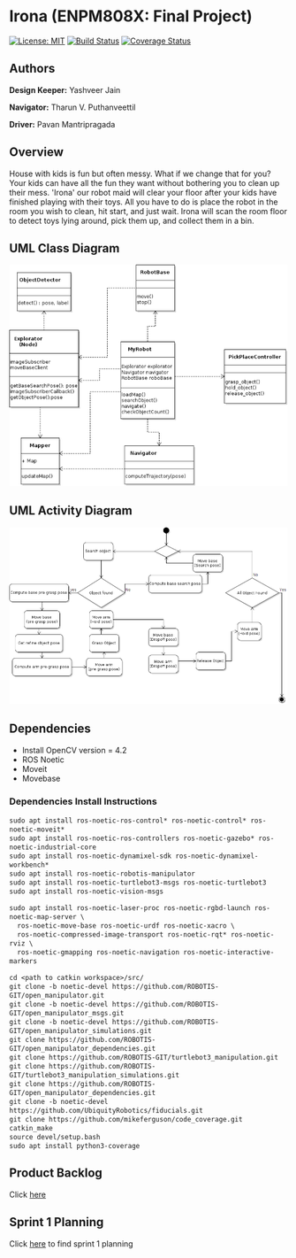 # Irona (ENPM808X: Final Project)

[![License: MIT](https://img.shields.io/badge/License-MIT-green.svg)](https://opensource.org/licenses/MIT)
[![Build Status](https://github.com/PavanMantripragada/irona/actions/workflows/github_CI.yml/badge.svg)](https://github.com/PavanMantripragada/irona/actions/workflows/github_CI.yml)
[![Coverage Status](https://coveralls.io/repos/github/PavanMantripragada/irona/badge.svg)](https://coveralls.io/github/PavanMantripragada/irona)

## Authors

**Design Keeper:** Yashveer Jain 

**Navigator:** Tharun V. Puthanveettil 

**Driver:** Pavan Mantripragada

## Overview
House with kids is fun but often messy. What if we change that for you? Your kids can have
all the fun they want without bothering you to clean up their mess. 'Irona' our robot maid
will clear your floor after your kids have finished playing with their toys. All you have to do
is place the robot in the room you wish to clean, hit start, and just wait. Irona will scan the
room floor to detect toys lying around, pick them up, and collect them in a bin.

## UML Class Diagram 

![](UML/initial/class_diagram.png)

## UML Activity Diagram 

![](UML/initial/activity_diagram.png)

## Dependencies
* Install OpenCV version = 4.2
* ROS Noetic
* Moveit
* Movebase

### Dependencies Install Instructions
```
sudo apt install ros-noetic-ros-control* ros-noetic-control* ros-noetic-moveit*
sudo apt install ros-noetic-ros-controllers ros-noetic-gazebo* ros-noetic-industrial-core
sudo apt install ros-noetic-dynamixel-sdk ros-noetic-dynamixel-workbench* 
sudo apt install ros-noetic-robotis-manipulator
sudo apt install ros-noetic-turtlebot3-msgs ros-noetic-turtlebot3
sudo apt install ros-noetic-vision-msgs
```
```
sudo apt install ros-noetic-laser-proc ros-noetic-rgbd-launch ros-noetic-map-server \
  ros-noetic-move-base ros-noetic-urdf ros-noetic-xacro \
  ros-noetic-compressed-image-transport ros-noetic-rqt* ros-noetic-rviz \
  ros-noetic-gmapping ros-noetic-navigation ros-noetic-interactive-markers
```
```
cd <path to catkin workspace>/src/
git clone -b noetic-devel https://github.com/ROBOTIS-GIT/open_manipulator.git
git clone -b noetic-devel https://github.com/ROBOTIS-GIT/open_manipulator_msgs.git
git clone -b noetic-devel https://github.com/ROBOTIS-GIT/open_manipulator_simulations.git
git clone https://github.com/ROBOTIS-GIT/open_manipulator_dependencies.git
git clone https://github.com/ROBOTIS-GIT/turtlebot3_manipulation.git
git clone https://github.com/ROBOTIS-GIT/turtlebot3_manipulation_simulations.git
git clone https://github.com/ROBOTIS-GIT/open_manipulator_dependencies.git
git clone -b noetic-devel https://github.com/UbiquityRobotics/fiducials.git
git clone https://github.com/mikeferguson/code_coverage.git
catkin_make
source devel/setup.bash
sudo apt install python3-coverage
```

## Product Backlog
Click [here](https://docs.google.com/spreadsheets/d/1pMMDSweZWHyVE6unGnJGsqK0Os3B_QaF1Y-Y41Slw4U/edit#gid=1860513107)

## Sprint 1 Planning
Click [here](https://docs.google.com/document/d/1MG7ZhsyHwAqyr5Dzbutqp6QzPwembGRAFyxqRqyhjJ4/edit?usp=sharing) to find sprint 1 planning
